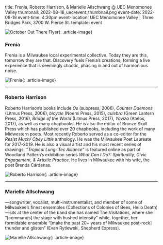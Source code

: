 title: Frenia, Roberto Harrison, & Marielle Allschwang @ UEC Menomonee Valley
thumbnail: 2022-08-18_uec/event_thumbnail.png
event-date: 2022-08-18
event-time: 4:30pm
event-location: UEC Menomonee Valley | Three Bridges Park, 3700 W. Pierce St. 
template: event


![October Out There Flyer](images/2022-08-18_uec/flyer.jpg){: .article-image}

### Frenia

Frenia is a Milwaukee local experimental collective. Today they are this, tomorrow they are that. Discovery fuels Frenia’s creations, forming a live experience that is seemingly chaotic, phasing in and out of harmonious noise.

![Frenia](images/2022-08-18_uec/frenia.jpg){: .article-image}

---

### Roberto Harrison

Roberto Harrison’s books include *Os* (subpress, 2006), *Counter Daemons* (Litmus Press, 2006), *bicycle* (Noemi Press, 2015), *culebra* (Green Lantern Press, 2016), *Bridge of the World* (Litmus Press, 2017), *Yaviza* (Atelos, 2017), as well as many chapbooks. He is also the editor of Bronze Skull Press which has published over 20 chapbooks, including the work of many Midwestern poets. Most recently Roberto served as a co-editor for the *Resist Much/ Obey Little* anthology. He was the Milwaukee Poet Laureate for 2017-2019. He is also a visual artist and his most recent series of drawings, *“Tropical Lung: Tec Alliance”* is featured online as part of Woodland Pattern’s exhibition series *What Can I Do?: Spirituality, Civic Engagement, & Artistic Practice*. He lives in Milwaukee with his wife, the poet Brenda Cárdenas.

![Roberto Harrison](images/2022-08-18_uec/roberto_harrison.jpg){: .article-image}

---

### Marielle Allschwang

—songwriter, vocalist, multi-instrumentalist, and member of some of Milwaukee’s finest ensembles (Collections of Colonies of Bees, Hello Death)—sits at the center of the band she has named The Visitations, where she “[commands] the stage with hushed intensity” while, together, her formidable ensemble “[make the past 20+ years of Milwaukee post-rock] thunder and glisten” (Evan Rytlewski, Shepherd Express).

![Marielle Allschwang](images/2022-08-18_uec/marielle_allschwang.jpg){: .article-image}